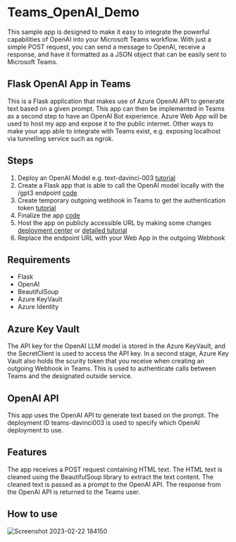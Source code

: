# Teams_OpenAI_Demo
This sample app is designed to make it easy to integrate the powerful capabilities of OpenAI into your Microsoft Teams workflow. With just a simple POST request, you can send a message to OpenAI, receive a response, and have it formatted as a JSON object that can be easily sent to Microsoft Teams. 

## Flask OpenAI App in Teams
This is a Flask application that makes use of Azure OpenAI API to generate text based on a given prompt. This app can then be implemented in Teams as a second step to have an OpenAI Bot experience. Azure Web App will be used to host my app and expose it to the public internet. Other ways to make your app able to integrate with Teams exist, e.g. exposing localhost via tunnelling service such as ngrok.

## Steps
1. Deploy an OpenAI Model e.g. text-davinci-003 [tutorial](https://learn.microsoft.com/en-us/azure/cognitive-services/openai/how-to/create-resource?pivots=web-portal)
2. Create a Flask app that is able to call the OpenAI model locally with the /gpt3 endpoint [code](https://github.com/margauxvp/OpenAI_FlaskApp/blob/main/app.py)
3. Create temporary outgoing webhook in Teams to get the authentication token [tutorial](https://learn.microsoft.com/en-us/microsoftteams/platform/webhooks-and-connectors/how-to/add-outgoing-webhook?tabs=urljsonpayload%2Cdotnet)
4. Finalize the app [code](https://github.com/margauxvp/Teams_OpenAI_Demo/blob/main/app.py)
5. Host the app on publicly accessible URL by making some changes [deployment center](https://learn.microsoft.com/en-us/azure/app-service/deploy-github-actions?tabs=applevel#use-the-deployment-center) or [detailed tutorial](https://learn.microsoft.com/en-us/azure/app-service/quickstart-python?tabs=flask%2Cwindows%2Cazure-portal%2Cvscode-deploy%2Cdeploy-instructions-azportal%2Cterminal-bash%2Cdeploy-instructions-zip-azcli) 
6. Replace the endpoint URL with your Web App in the outgoing Webhook

## Requirements
* Flask
* OpenAI
* BeautifulSoup
* Azure KeyVault
* Azure Identity

## Azure Key Vault
The API key for the OpenAI LLM model is stored in the Azure KeyVault, and the SecretClient is used to access the API key.
In a second stage, Azure Key Vault also holds the scurity token that you receive when creating an outgoing Webhook in Teams. This is used to authenticate calls between Teams and the designated outside service.

## OpenAI API
This app uses the OpenAI API to generate text based on the prompt. The deployment ID teams-davinci003 is used to specify which OpenAI deployment to use.

## Features
The app receives a POST request containing HTML text.
The HTML text is cleaned using the BeautifulSoup library to extract the text content.
The cleaned text is passed as a prompt to the OpenAI API.
The response from the OpenAI API is returned to the Teams user.

## How to use
![Screenshot 2023-02-22 184150](https://user-images.githubusercontent.com/33750077/220710524-3afda81a-1338-45f0-8c44-777649252cc7.jpg)

